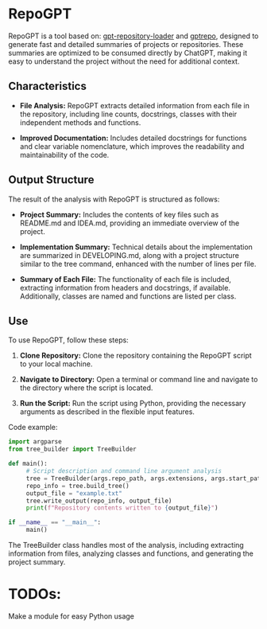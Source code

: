 # RepoGPT

RepoGPT is a tool based on: [gpt-repository-loader](https://github.com/mpoon/gpt-repository-loader) and [gptrepo](https://github.com/zackees/gptrepo), designed to generate fast and detailed summaries of projects or repositories. These summaries are optimized to be consumed directly by ChatGPT, making it easy to understand the project without the need for additional context.

## Characteristics

- **File Analysis:** RepoGPT extracts detailed information from each file in the repository, including line counts, docstrings, classes with their independent methods and functions.
  
  
- **Improved Documentation:** Includes detailed docstrings for functions and clear variable nomenclature, which improves the readability and maintainability of the code.
  

## Output Structure

The result of the analysis with RepoGPT is structured as follows:

- **Project Summary:** Includes the contents of key files such as README.md and IDEA.md, providing an immediate overview of the project.
  
- **Implementation Summary:** Technical details about the implementation are summarized in DEVELOPING.md, along with a project structure similar to the tree command, enhanced with the number of lines per file.
  
- **Summary of Each File:** The functionality of each file is included, extracting information from headers and docstrings, if available. Additionally, classes are named and functions are listed per class.

## Use

To use RepoGPT, follow these steps:

1. **Clone Repository:** Clone the repository containing the RepoGPT script to your local machine.
  
2. **Navigate to Directory:** Open a terminal or command line and navigate to the directory where the script is located.
  
3. **Run the Script:** Run the script using Python, providing the necessary arguments as described in the flexible input features.

Code example:

```python
import argparse
from tree_builder import TreeBuilder

def main():
     # Script description and command line argument analysis
     tree = TreeBuilder(args.repo_path, args.extensions, args.start_path)
     repo_info = tree.build_tree()
     output_file = "example.txt"
     tree.write_output(repo_info, output_file)
     print(f"Repository contents written to {output_file}")

if __name__ == "__main__":
     main()
```

The TreeBuilder class handles most of the analysis, including extracting information from files, analyzing classes and functions, and generating the project summary.



# TODOs:
Make a module for easy Python usage 